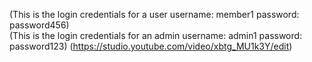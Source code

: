 (This is the login credentials for a user username: member1  password: password456)  
(This is the login credentials for an admin username: admin1 password: password123)
(https://studio.youtube.com/video/xbtg_MU1k3Y/edit)
